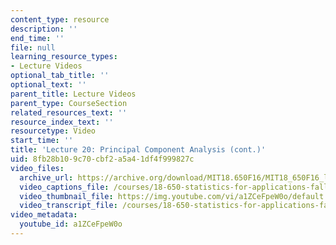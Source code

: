 ```yaml
---
content_type: resource
description: ''
end_time: ''
file: null
learning_resource_types:
- Lecture Videos
optional_tab_title: ''
optional_text: ''
parent_title: Lecture Videos
parent_type: CourseSection
related_resources_text: ''
resource_index_text: ''
resourcetype: Video
start_time: ''
title: 'Lecture 20: Principal Component Analysis (cont.)'
uid: 8fb28b10-9c70-cbf2-a5a4-1df4f999827c
video_files:
  archive_url: https://archive.org/download/MIT18.650F16/MIT18_650F16_lec20_300k.mp4
  video_captions_file: /courses/18-650-statistics-for-applications-fall-2016/4c5770fc8e485558ab7bb585853ae4b8_a1ZCeFpeW0o.vtt
  video_thumbnail_file: https://img.youtube.com/vi/a1ZCeFpeW0o/default.jpg
  video_transcript_file: /courses/18-650-statistics-for-applications-fall-2016/8aa0642769c92c4a0bf7f86f774dd5dc_a1ZCeFpeW0o.pdf
video_metadata:
  youtube_id: a1ZCeFpeW0o
---
```

